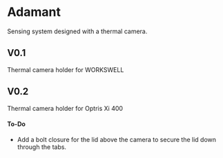 # Adamant
Sensing system designed with a thermal camera.

## V0.1 
Thermal camera holder for WORKSWELL

## V0.2 
Thermal camera holder for Optris Xi 400

#### To-Do
- Add a bolt closure for the lid above the camera to secure the lid down through the tabs. 

